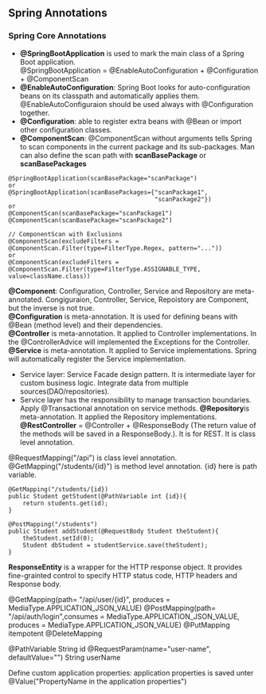 ## Spring Annotations

### Spring Core Annotations
- **@SpringBootApplication** is used to mark the main class of a Spring Boot application.<br>
@SpringBootApplication = @EnableAutoConfiguration + @Configuration + @ComponentScan<br>
- **@EnableAutoConfiguration**: Spring Boot looks for auto-configuration beans on its classpath and 	automatically applies them. @EnableAutoConfiguraion should be used always with @Configuration together.
- **@Configuration**: able to register extra beans with @Bean or import other configuration classes.
- **@ComponentScan**: @ComponentScan without arguments tells Spring to scan components in the current package and its sub-packages. Man can also define the scan path with **scanBasePackage** or **scanBasePackages**
```
@SpringBootApplication(scanBasePackage="scanPackage")
or
@SpringBootApplication(scanBasePackages={"scanPackage1",
                                         "scanPackage2"})
or
@ComponentScan(scanBasePackage="scanPackage1")
@ComponentScan(scanBasePackage="scanPackage2")
```
```
// ComponentScan with Exclusions
@ComponentScan(excludeFilters = @ComponentScan.Filter(type=FilterType.Regex, pattern="..."))
or
@ComponentScan(excludeFilters = @ComponentScan.Filter(type=FilterType.ASSIGNABLE_TYPE, value=className.class))
```
**@Component**: Configuration, Controller, Service and Repository are meta-annotated. Congiguraion, Controller, Service, Repoistory are Component, but the inverse is not true.<br>
**@Configuration** is meta-annotation. It is used for defining beans with @Bean (method level) and their dependencies.<br>
**@Controller** is meta-annotation. It applied to Controller implementations. In the @ControllerAdvice will implemented the Exceptions for the Controller.<br>
**@Service** is meta-annotation. It applied to Service implementations. Spring will automatically register the Service implementation.<br>
- Service layer: Service Facade design pattern. It is intermediate layer for custom business logic. Integrate data from multiple sources(DAO/repositories).
- Service layer has the responsibility to manage transaction boundaries. Apply @Transactional annotation on service methods.
**@Repository**is meta-annotation. It applied the Repository implementations.<br>
**@RestController** = @Controller + @ResponseBody (The return value of the methods will be saved in a ResponseBody.). It is for REST. It is class level annotation. <br>

@RequestMapping("/api") is class level annotation.<br>
@GetMapping("/students/{id}") is method level annotation. {id} here is path variable.
```
@GetMapping("/students/{id})
public Student getStudent(@PathVariable int {id}){
    return students.get(id); 
}
```
```
@PostMapping("/students")
public Student addStudent(@RequestBody Student theStudent){
    theStudent.setId(0);
    Student dbStudent = studentService.save(theStudent);
}
```
**ResponseEntity** is a wrapper for the HTTP response object. It provides fine-grainted control to specify HTTP status code, HTTP headers and Response body.

@GetMapping(path= "/api/user/{id}", produces = MediaType.APPLICATION_JSON_VALUE)
@PostMapping(path= "/api/auth/login",consumes = MediaType.APPLICATION_JSON_VALUE, produces = MediaType.APPLICATION_JSON_VALUE)
@PutMapping itempotent
@DeleteMapping

@PathVariable String id
@RequestParam(name="user-name", defaultValue="") String userName


Define custom application properties:
application properties is saved unter 
@Value("PropertyName in the application properties")
